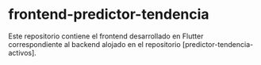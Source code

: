 # frontend-predictor-tendencia
Este repositorio contiene el frontend desarrollado en Flutter correspondiente al backend alojado en el repositorio [predictor-tendencia-activos].
